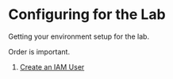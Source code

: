 # Configuring for the Lab
Getting your environment setup for the lab.

Order is important.

1. [Create an IAM User](./iam.md)
<!--stackedit_data:
eyJoaXN0b3J5IjpbOTI3Njk4MTc5XX0=
-->